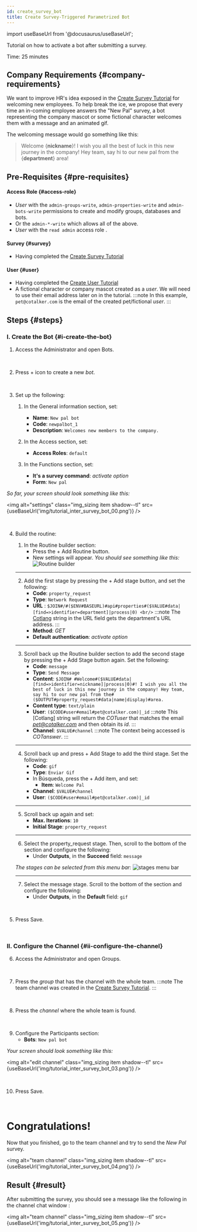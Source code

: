 ```yaml
---
id: create_survey_bot
title: Create Survey-Triggered Parametrized Bot
---
```

import useBaseUrl from '@docusaurus/useBaseUrl'; 

Tutorial on how to activate a bot after submitting a survey.

Time: 25 minutes

## Company Requirements {#company-requirements}
We want to improve HR's idea exposed in the [Create Survey Tutorial](/docs/tutorials/basic/create_survey) for welcoming new employees. To help break the ice, we propose that every time an in-coming employee answers the "New Pal" survey, a bot representing the company mascot or some fictional character welcomes them with a message and an animated gif.

The welcoming message would go something like this:

> Welcome {**nickname**}! I wish you all the best of luck in this new journey in the company! Hey team, say hi to our new pal from the {**department**} area!

## Pre-Requisites {#pre-requisites}

#### Access Role {#access-role}
* _User_ with the `admin-groups-write`, `admin-properties-write` and `admin-bots-write` permissions to create and modify groups, databases and bots. 
* Or the `admin-*-write` which allows all of the above. 
* _User_ with the `read admin` access role .

#### Survey {#survey}
* Having completed the [Create Survey Tutorial](/docs/tutorials/basic/create_survey)

#### User {#user}
* Having completed the [Create User Tutorial](/docs/tutorials/basic/create_user)
* A fictional character or company mascot created as a _user_. We will need to use their email address later on in the tutorial.
:::note 
In this example, `pet@cotalker.com` is the email of the created pet/fictional _user_.
:::

## Steps {#steps}

### I. Create the Bot {#i-create-the-bot}

<div class="alert alert--secondary">

1. Access the <span class="badge badge--primary">Administrator</span> and open <span class="badge badge--primary">Bots</span>.

</div>
<br/>

<div class="alert alert--secondary">

2. Press <span class="badge badge--primary">+</span> icon to create a new _bot_.

</div>
<br/>

<div class="alert alert--secondary">

3. Set up the following:

    1. In the <span class="badge badge--primary">General information</span> section, set:
        - **Name**: `New pal bot`
        - **Code**: `newpalbot_1`
        - **Description**: `Welcomes new members to the company.`

    2. In the <span class="badge badge--primary">Access</span> section, set:
        - **Access Roles**: `default`

    3. In the <span class="badge badge--primary">Functions</span> section, set:
        - **It's a survey command**: _activate option_
        - **Form**: `New pal`

_So far, your screen should look something like this:_

<img alt="settings" class="img_sizing item shadow--tl" src={useBaseUrl('img/tutorial_inter_survey_bot_00.png')} />
<br/>

</div>
<br/>

<div class="alert alert--secondary">

4. Build the routine:

    1. In the <span class="badge badge--primary">Routine builder</span> section:
        - Press the <span class="badge badge--primary">+ Add Routine</span> button.
        - New settings will appear.
       _You should see something like this:_
       ![Routine builder](/img/tutorial_inter_survey_bot_01.png)
    --------
    2. Add the first stage by pressing the <span class="badge badge--primary">+ Add stage</span> button, and set the following:
        - **Code**: `property_request`
        - **Type**: `Network Request` 
        - **URL** : `$JOIN#/#($ENV#BASEURL)#api#properties#($VALUE#data|[find=>identifier=department]|process|0) <br/>`
        :::note 
        The [Cotlang](/docs/documentation/automation/admin_cotlang) string in the URL field gets the department's URL address.
        :::
        - **Method**: *GET*
        - **Default authentication**: _activate option_
    --------
    3. Scroll back up the <span class="badge badge--primary">Routine builder</span> section to add the second stage by pressing the <span class="badge badge--primary">+ Add Stage</span> button again. Set the following:
        - **Code**: `message`
        - **Type**: `Send Message` 
        - **Content**: `$JOIN# #Welcome#($VALUE#data|[find=>identifier=nickname]|process|0)#! I wish you all the best of luck in this new journey in the company! Hey team, say hi to our new pal from the#($OUTPUT#property_request#data|name|display)#area.`
        - **Content type**: `text/plain`
        - **User**: `($CODE#user#email#pet@cotalker.com)|_id`
        :::note 
        This [Cotlang] string will return the _COTuser_ that matches the email *pet@cotalker.com* and then obtain its *id*.
        :::
        - **Channel**: `$VALUE#channel`
        :::note 
        The context being accessed is _COTanswer_.
        :::
    --------
    4. Scroll back up and press <span class="badge badge--primary">+ Add Stage</span> to add the third stage. Set the following:
        - **Code**: `gif`
        - **Type**: `Enviar Gif`
        - In <span class="badge badge--primary">Búsqueda</span>, press the <span class="badge badge--primary">+ Add item</span>, and set:
            - **Item**: `Welcome Pal`
        - **Channel**: `$VALUE#channel`
        - **User**: `($CODE#user#email#pet@cotalker.com)|_id`
    --------
    5. Scroll back up again and set:
        - **Max. Iterations**: `10`
        - **Initial Stage**: `property_request`
    --------
    6. Select the <span class="badge badge--primary">property_request</span> stage. Then, scroll to the bottom of the section and configure the following:
        - Under **Outputs**, in the **Succeed** field: `message` 
    
    _The stages can be selected from this menu bar:_
    ![stages menu bar](/img/tutorial_inter_survey_bot_02.png)

    --------
    7. Select the <span class="badge badge--primary">message</span> stage. Scroll to the bottom of the section and configure the following:
        - Under **Outputs**, in the **Default** field: `gif`

</div>
<br/>

<div class="alert alert--secondary">

5. Press <span class="badge badge--primary">Save</span>.

</div>
<br/>

### II. Configure the Channel {#ii-configure-the-channel}

<div class="alert alert--secondary">

6. Access the <span class="badge badge--primary">Administrator</span> and open <span class="badge badge--primary">Groups</span>.

</div>
<br/>

<div class="alert alert--secondary">

7. Press the _group_ that has the channel with the whole team.
    :::note
    The team channel was created in the [Create Survey Tutorial](/docs/tutorials/basic/create_survey).
    :::

</div>
<br/>

<div class="alert alert--secondary">

8. Press the _channel_ where the whole team is found.

</div>
<br/>

<div class="alert alert--secondary">

9. Configure the <span class="badge badge--primary">Participants</span> section:
    - **Bots**: `New pal bot` 

_Your screen should look something like this:_

<img alt="edit channel" class="img_sizing item shadow--tl" src={useBaseUrl('img/tutorial_inter_survey_bot_03.png')} />
<br/>

</div>
<br/>

<div class="alert alert--secondary">

10. Press <span class="badge badge--primary">Save</span>.

</div>
<br/>


<div class="hero shadow--lw">
<div class="container">
<h1 class="hero__title">Congratulations!</h1>
<p class="hero__subtitle">

Now that you finished, go to the team channel and try to send the _New Pal_ survey.</p>

<img alt="team channel" class="img_sizing item shadow--tl" src={useBaseUrl('img/tutorial_inter_survey_bot_04.png')} />
<br/>
<div>
</div>
</div>
</div>


## Result {#result}

After submitting the survey, you should see a message like the following in the channel chat window :

<img alt="team channel" class="img_sizing item shadow--tl" src={useBaseUrl('img/tutorial_inter_survey_bot_05.png')} />
<br/>
